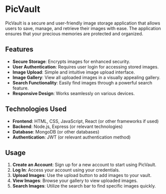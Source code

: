 # PicVault

PicVault is a secure and user-friendly image storage application that allows users to save, manage, and retrieve their images with ease. The application ensures that your precious memories are protected and organized.

## Features

- **Secure Storage**: Encrypts images for enhanced security.
- **User Authentication**: Requires user login for accessing stored images.
- **Image Upload**: Simple and intuitive image upload interface.
- **Image Gallery**: View all uploaded images in a visually appealing gallery.
- **Search Functionality**: Easily find images through a powerful search feature.
- **Responsive Design**: Works seamlessly on various devices.

## Technologies Used

- **Frontend**: HTML, CSS, JavaScript, React (or other frameworks if used)
- **Backend**: Node.js, Express (or relevant technologies)
- **Database**: MongoDB (or other databases)
- **Authentication**: JWT (or relevant authentication method)

## Usage

1. **Create an Account**: Sign up for a new account to start using PicVault.
2. **Log In**: Access your account using your credentials.
3. **Upload Images**: Use the upload button to add images to your vault.
4. **View Images**: Browse your gallery to view uploaded images.
5. **Search Images**: Utilize the search bar to find specific images quickly.
